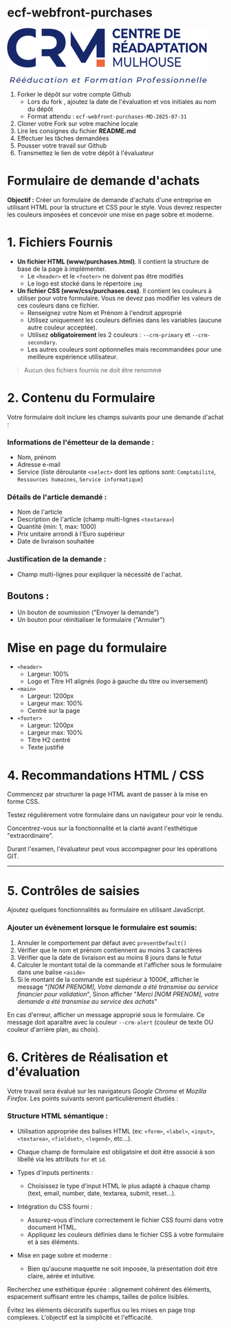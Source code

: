 # ecf-webfront-purchases

![Logo CRM](./www/img/logo-centre-de-readaptation-de-mulhouse-colors.svg)

1. Forker le dépôt sur votre compte Github
    - Lors du fork , ajoutez la date de l'évaluation et vos initiales au nom du dépôt
    - Format attendu : `ecf-webfront-purchases-MD-2025-07-31`
2. Cloner votre Fork sur votre machine locale
2. Lire les consignes du fichier **README.md**
3. Effectuer les tâches demandées
4. Pousser votre travail sur Github
5. Transmettez le lien de votre dépôt à l'évaluateur


# Formulaire de demande d'achats

**Objectif :** Créer un formulaire de demande d'achats d'une entreprise en utilisant HTML pour la structure et CSS pour le style. Vous devrez respecter les couleurs imposées et concevoir une mise en page sobre et moderne.

### 

# 1. Fichiers Fournis
- **Un fichier HTML (www/purchases.html)**. Il contient la structure de base de la page à implémenter.
    - Le `<header>` et le `<footer>` ne doivent pas être modifiés
    - Le logo est stocké dans le répertoire `img`
- **Un fichier CSS (www/css/purchases.css)**. Il contient les couleurs à utiliser pour votre formulaire. Vous ne devez pas modifier les valeurs de ces couleurs dans ce fichier.
    - Renseignez votre Nom et Prénom à l'endroit approprié
    - Utilisez uniquement les couleurs définies dans les variables (aucune autre couleur acceptée).
    - Utilisez **obligatoirement** les 2 couleurs : `--crm-primary` et `--crm-secondary`.
    - Les autres couleurs sont optionnelles mais recommandées pour une meilleure expérience utilisateur.

> Aucun des fichiers fournis ne doit être renommé 

# 2. Contenu du Formulaire

Votre formulaire doit inclure les champs suivants pour une demande d'achat :

### Informations de l'émetteur de la demande :

- Nom, prénom
- Adresse e-mail
- Service (liste déroulante `<select>` dont les options sont: `Comptabilité`, `Ressources humaines`, `Service informatique`)

### Détails de l'article demandé :

- Nom de l'article
- Description de l'article (champ multi-lignes `<textarea>`)
- Quantité (min: 1, max: 1000)
- Prix unitaire arrondi à l'Euro supérieur
- Date de livraison souhaitée

### Justification de la demande :

- Champ multi-lignes pour expliquer la nécessité de l'achat.

## Boutons :

- Un bouton de soumission ("Envoyer la demande")
- Un bouton pour réinitialiser le formulaire ("Annuler")

# Mise en page du formulaire 

- `<header>`
    - Largeur: 100%
    - Logo et Titre H1 alignés (logo à gauche du titre ou inversement)
- `<main>`
    - Largeur: 1200px
    - Largeur max: 100%
    - Centré sur la page
- `<footer>`
    - Largeur: 1200px
    - Largeur max: 100%
    - Titre H2 centré
    - Texte justifié

# 4. Recommandations HTML / CSS

Commencez par structurer la page HTML avant de passer à la mise en forme CSS.

Testez régulièrement votre formulaire dans un navigateur pour voir le rendu.

Concentrez-vous sur la fonctionnalité et la clarté avant l'esthétique "extraordinaire".

Durant l'examen, l'évaluateur peut vous accompagner pour les opérations GIT.

---

# 5. Contrôles de saisies

Ajoutez quelques fonctionnalités au formulaire en utilisant JavaScript.

### Ajouter un évènement lorsque le formulaire est soumis: 

1. Annuler le comportement par défaut avec `preventDefault()`
2. Vérifier que le nom et prénom contiennent au moins 3 caractères
3. Vérifier que la date de livraison est au moins 8 jours dans le futur
4. Calculer le montant total de la commande et l'afficher sous le formulaire dans une balise `<aside>`
5. Si le montant de la commande est supérieur à 1000€, afficher le message "*[NOM PRENOM], Votre demande a été transmise au service financier pour validation*", Sinon afficher "*Merci [NOM PRENOM], votre demande a été transmise au service des achats*"

En cas d'erreur, afficher un message approprié sous le formulaire. Ce message doit aparaître avec la couleur `--crm-alert` (couleur de texte OU couleur d'arrière plan, au choix).

# 6. Critères de Réalisation et d'évaluation

Votre travail sera évalué sur les navigateurs *Google Chrome* et *Mozilla Firefox*. Les points suivants seront particulièrement étudiés :

### Structure HTML sémantique :

- Utilisation appropriée des balises HTML (ex: `<form>`, `<label>`, `<input>`, `<textarea>`, `<fieldset>`, `<legend>`, etc...).

- Chaque champ de formulaire est obligatoire et doit être associé à son libellé via les attributs `for` et `id`.

- Types d'inputs pertinents :
    - Choisissez le type d'input HTML le plus adapté à chaque champ (text, email, number, date, textarea, submit, reset...).

- Intégration du CSS fourni :
    - Assurez-vous d'inclure correctement le fichier CSS fourni dans votre document HTML.
    - Appliquez les couleurs définies dans le fichier CSS à votre formulaire et à ses éléments.

- Mise en page sobre et moderne :
    - Bien qu'aucune maquette ne soit imposée, la présentation doit être claire, aérée et intuitive.

Recherchez une esthétique épurée : alignement cohérent des éléments, espacement suffisant entre les champs, tailles de police lisibles.

Évitez les éléments décoratifs superflus ou les mises en page trop complexes. L'objectif est la simplicité et l'efficacité.
